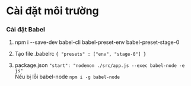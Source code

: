 # Cài đặt môi trường

### Cài đặt Babel

1. npm i --save-dev babel-cli babel-preset-env babel-preset-stage-0

2. Tạo file .babelrc
   `{ "presets" : ["env", "stage-0"] }`
3. package.json
   `"start": "nodemon ./src/app.js --exec babel-node -e js"`
   <br/>
   Nếu bị lỗi babel-node
   `npm i -g babel-node`
